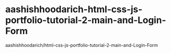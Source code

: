 # aashishhoodarich-html-css-js-portfolio-tutorial-2-main-and-Login-Form
aashishhoodarich/html-css-js-portfolio-tutorial-2-main-and-Login-Form
